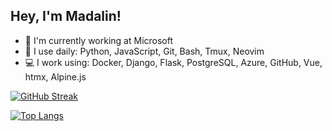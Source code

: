 ## Hey, I'm Madalin!

- 🏢 I'm currently working at Microsoft
- 🚀 I use daily: Python, JavaScript, Git, Bash, Tmux, Neovim
- 💻 I work using: Docker, Django, Flask, PostgreSQL, Azure, GitHub, Vue, htmx, Alpine.js

[![GitHub Streak](http://github-readme-streak-stats.herokuapp.com?user=madalinpopa&hide_border=true)](https://git.io/streak-stats)

[![Top Langs](https://github-readme-stats.vercel.app/api/top-langs/?username=madalinpopa)](https://github.com/anuraghazra/github-readme-stats)
